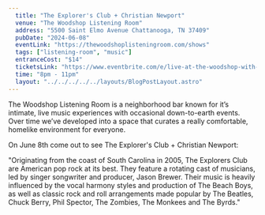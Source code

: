 ```yaml
---
  title: "The Explorer's Club + Christian Newport"
  venue: "The Woodshop Listening Room"
  address: "5500 Saint Elmo Avenue Chattanooga, TN 37409"
  pubDate: "2024-06-08"
  eventLink: "https://thewoodshoplisteningroom.com/shows"
  tags: ["listening-room", "music"]
  entranceCost: "$14"
  ticketsLink: "https://www.eventbrite.com/e/live-at-the-woodshop-with-the-explorers-club-christian-newport-tickets-857348441267?_eboga=undefined"
  time: "8pm - 11pm"
  layout: "../../../../../layouts/BlogPostLayout.astro"
---
```


The Woodshop Listening Room is a neighborhood bar known for it’s intimate, live music experiences with occasional down-to-earth events. Over time we’ve developed into a space that curates a really comfortable, homelike environment for everyone.

On June 8th come out to see The Explorer's Club + Christian Newport:

"Originating from the coast of South Carolina in 2005, The Explorers Club are American pop rock at its best. They feature a rotating cast of musicians, led by singer songwriter and producer, Jason Brewer. Their music is heavily influenced by the vocal harmony styles and production of The Beach Boys, as well as classic rock and roll arrangements made popular by The Beatles, Chuck Berry, Phil Spector, The Zombies, The Monkees and The Byrds."
